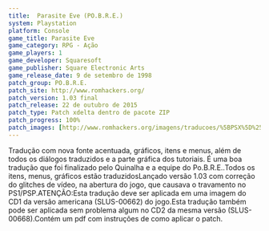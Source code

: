 ```yaml
---
title:  Parasite Eve (PO.B.R.E.)
system: Playstation
platform: Console
game_title: Parasite Eve
game_category: RPG - Ação
game_players: 1
game_developer: Squaresoft
game_publisher: Square Electronic Arts
game_release_date: 9 de setembro de 1998
patch_group: PO.B.R.E.
patch_site: http://www.romhackers.org/
patch_version: 1.03 final
patch_release: 22 de outubro de 2015
patch_type: Patch xdelta dentro de pacote ZIP
patch_progress: 100%
patch_images: [http://www.romhackers.org/imagens/traducoes/%5BPSX%5D%2520Parasite%2520Eve%2520-%2520PoBRE%2520-%25201.png,http://www.romhackers.org/imagens/traducoes/%5BPSX%5D%2520Parasite%2520Eve%2520-%2520PoBRE%2520-%25202.png,http://www.romhackers.org/imagens/traducoes/%5BPSX%5D%2520Parasite%2520Eve%2520-%2520PoBRE%2520-%25204.png]
---
```

Tradução com nova fonte acentuada, gráficos, itens e menus, além de todos os diálogos traduzidos e a parte gráfica dos tutoriais. É uma boa tradução que foi finalizado pelo Quinalha e a equipe do Po.B.R.E..Todos os itens, menus, gráficos estão traduzidosLançado versão 1.03 com correção do glitches de vídeo, na abertura do jogo, que causava o travamento no PS1/PSP.ATENÇÃO:Esta tradução deve ser aplicada em uma imagem do CD1 da versão americana (SLUS-00662) do jogo.Esta tradução também pode ser aplicada sem problema algum no CD2 da mesma versão (SLUS-00668).Contém um pdf com instruções de como aplicar o patch.